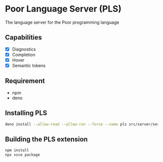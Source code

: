 # Poor Language Server (PLS)

The language server for the Poor programming language

## Capabilities

- [x] Diagnostics
- [x] Completion
- [x] Hover
- [x] Semantic tokens

## Requirement

* npm
* deno

## Installing PLS

```sh
deno install --allow-read --allow-run --force --name pls src/server/server.ts
```

## Building the PLS extension

```sh
npm install
npx vsce package
```
